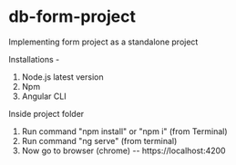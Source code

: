 # db-form-project

Implementing form project as a standalone project


Installations -
1.	Node.js latest version
2.	Npm
3.	Angular CLI


Inside project folder
1.	Run command "npm install" or "npm i" (from Terminal)
2.	Run command "ng serve" (from terminal)
3.	Now go to browser (chrome) -- https://localhost:4200
